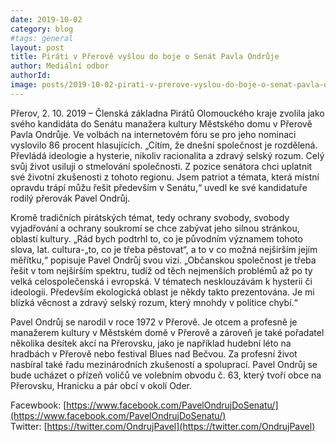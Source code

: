 ```yaml
---
date: 2019-10-02
category: blog
#tags: general
layout: post
title: Piráti v Přerově vyšlou do boje o Senát Pavla Ondrůje
author: Mediální odbor
authorId: 
image: posts/2019-10-02-pirati-v-prerove-vyslou-do-boje-o-senat-pavla-ondruje.jpg  #751x422 pixelu
---
```

Přerov, 2. 10. 2019 – Členská základna Pirátů Olomouckého kraje zvolila jako svého kandidáta do Senátu manažera kultury Městského domu v Přerově Pavla Ondrůje. Ve volbách na internetovém fóru se pro jeho nominaci vyslovilo 86 procent hlasujících. „Cítím, že dnešní společnost je rozdělená. Převládá ideologie a hysterie, nikoliv racionalita a zdravý selský rozum. Celý svůj život usiluji o stmelování společnosti. Z pozice senátora chci uplatnit své životní zkušenosti z tohoto regionu. Jsem patriot a témata, která místní opravdu trápí můžu řešit především v Senátu,“ uvedl ke své kandidatuře rodilý přerovák Pavel Ondrůj.

Kromě tradičních pirátských témat, tedy ochrany svobody, svobody vyjadřování a ochrany soukromí se chce zabývat jeho silnou stránkou, oblastí kultury. „Rád bych podtrhl to, co je původním významem tohoto slova, lat. cultura-„to, co je třeba pěstovat“, a to v co možná nejširším jejím měřítku,“ popisuje Pavel Ondrůj svou vizi. „Občanskou společnost je třeba řešit v tom nejširším spektru, tudíž od těch nejmenších problémů až po ty velká celospolečenská i evropská. V tématech nesklouzávám k hysterii či ideologii. Především ekologická oblast je někdy takto prezentována. Je mi blízká věcnost a zdravý selský rozum, který mnohdy v politice chybí.“

Pavel Ondrůj se narodil v roce 1972 v Přerově. Je otcem a profesně je manažerem kultury v Městském domě v Přerově a zároveň je také pořadatel několika desítek akcí na Přerovsku, jako je například hudební léto na hradbách v Přerově nebo festival Blues nad Bečvou. Za profesní život nasbíral také řadu mezinárodních zkušeností a spoluprací. Pavel Ondrůj se bude ucházet o přízeň voličů ve volebním obvodu č. 63, který tvoří obce na Přerovsku, Hranicku a pár obcí v okolí Oder.

Facewbook: [https://www.facebook.com/PavelOndrujDoSenatu/](https://www.facebook.com/PavelOndrujDoSenatu/)  
Twitter: [https://twitter.com/OndrujPavel](https://twitter.com/OndrujPavel)